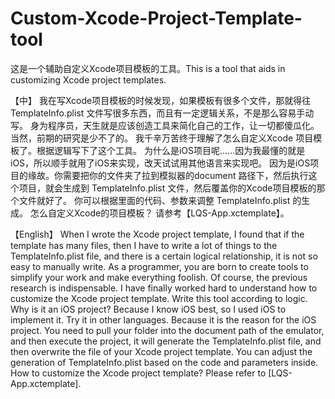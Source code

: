 # Custom-Xcode-Project-Template-tool
这是一个辅助自定义Xcode项目模板的工具。This is a tool that aids in customizing Xcode project templates.

【中】
我在写Xcode项目模板的时候发现，如果模板有很多个文件，那就得往TemplateInfo.plist 文件写很多东西，而且有一定逻辑关系，不是那么容易手动写。
身为程序员，天生就是应该创造工具来简化自己的工作，让一切都傻瓜化。当然，前期的研究是少不了的。
我千辛万苦终于理解了怎么自定义Xcode 项目模板了。根据逻辑写下了这个工具。
为什么是iOS项目呢......因为我最懂的就是iOS，所以顺手就用了iOS来实现，改天试试用其他语言来实现吧。
因为是iOS项目的缘故。你需要把你的文件夹了拉到模拟器的document 路径下，然后执行这个项目，就会生成到 TemplateInfo.plist 文件，然后覆盖你的Xcode项目模板的那个文件就好了。
你可以根据里面的代码、参数来调整 TemplateInfo.plist 的生成。
怎么自定义Xcode的项目模板？
请参考【LQS-App.xctemplate】。


【English】
When I wrote the Xcode project template, I found that if the template has many files, then I have to write a lot of things to the TemplateInfo.plist file, and there is a certain logical relationship, it is not so easy to manually write.
As a programmer, you are born to create tools to simplify your work and make everything foolish. Of course, the previous research is indispensable.
I have finally worked hard to understand how to customize the Xcode project template. Write this tool according to logic.
Why is it an iOS project? Because I know iOS best, so I used iOS to implement it. Try it in other languages.
Because it is the reason for the iOS project. You need to pull your folder into the document path of the emulator, and then execute the project, it will generate the TemplateInfo.plist file, and then overwrite the file of your Xcode project template.
You can adjust the generation of TemplateInfo.plist based on the code and parameters inside.
How to customize the Xcode project template?
Please refer to [LQS-App.xctemplate].

